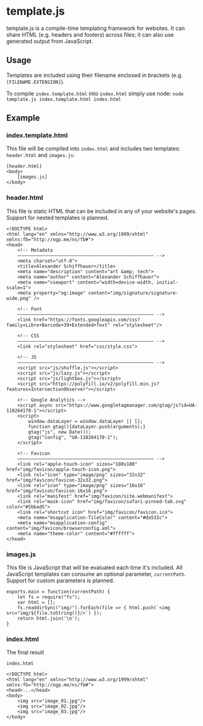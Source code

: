 # template.js
template.js is a compile-time templating framework for websites. It can share HTML (e.g. headers and footers) across files; it can also use generated output from JavaScript.

## Usage
Templates are included using their filename enclosed in brackets (e.g. `[FILENAME.EXTENSION]`).

To compile `index.template.html` into `index.html` simply use node: `node template.js index.template.html index.html`

## Example

### index.template.html
This file will be compiled into `index.html` and includes two templates: `header.html` and `images.js`:

```
[header.html]
<body>
	[images.js]
</body>
```

### header.html
This file is static HTML that can be included in any of your website's pages. Support for nested templates is planned.
```
<!DOCTYPE html>
<html lang="en" xmlns="http://www.w3.org/1999/xhtml" xmlns:fb="http://ogp.me/ns/fb#">
<head>
	<!-- Metadata
	–––––––––––––––––––––––––––––––––––––––––––––––––– -->
	<meta charset="utf-8">
	<title>Alexander Schiffhauer</title>
	<meta name="description" content="art &amp; tech">
	<meta name="author" content="Alexander Schiffhauer">
	<meta name="viewport" content="width=device-width, initial-scale=1">
	<meta property="og:image" content="img/signature/signature-wide.png" />

	<!-- Font
	–––––––––––––––––––––––––––––––––––––––––––––––––– -->
	<link href="https://fonts.googleapis.com/css?family=Libre+Barcode+39+Extended+Text" rel="stylesheet"/>

	<!-- CSS
	–––––––––––––––––––––––––––––––––––––––––––––––––– -->
	<link rel="stylesheet" href="css/style.css">

	<!-- JS
	–––––––––––––––––––––––––––––––––––––––––––––––––– -->
	<script src="js/shuffle.js"></script>
	<script src="js/lazy.js"></script>
	<script src="js/lightbox.js"></script>
	<script src="https://polyfill.io/v2/polyfill.min.js?features=IntersectionObserver"></script>

	<!-- Google Analytics -->
	<script async src="https://www.googletagmanager.com/gtag/js?id=UA-118264170-1"></script>
	<script>
		window.dataLayer = window.dataLayer || [];
		function gtag(){dataLayer.push(arguments);}
		gtag("js", new Date());
		gtag("config", "UA-118264170-1");
	</script>

	<!-- Favicon
	–––––––––––––––––––––––––––––––––––––––––––––––––– -->
	<link rel="apple-touch-icon" sizes="180x180" href="img/favicon/apple-touch-icon.png">
	<link rel="icon" type="image/png" sizes="32x32" href="img/favicon/favicon-32x32.png">
	<link rel="icon" type="image/png" sizes="16x16" href="img/favicon/favicon-16x16.png">
	<link rel="manifest" href="img/favicon/site.webmanifest">
	<link rel="mask-icon" href="img/favicon/safari-pinned-tab.svg" color="#5bbad5">
	<link rel="shortcut icon" href="img/favicon/favicon.ico">
	<meta name="msapplication-TileColor" content="#da532c">
	<meta name="msapplication-config" content="img/favicon/browserconfig.xml">
	<meta name="theme-color" content="#ffffff">
</head>
```

### images.js
This file is JavaScript that will be evaluated each time it's included. All JavaScript templates can consume an optional parameter, `currentPath`. Support for custom parameters is planned.
```
exports.main = function(currentPath) {
	let fs = require("fs");
	var html = [];
	fs.readdirSync("img/").forEach(file => { html.push(`<img src="img/${file.toString()}/>`) });
	return html.join('\n');
}
```

### index.html
The final result

`index.html`
```
<!DOCTYPE html>
<html lang="en" xmlns="http://www.w3.org/1999/xhtml" xmlns:fb="http://ogp.me/ns/fb#">
<head>...</head>
<body>
	<img src="image_01.jpg"/>
	<img src="image_02.jpg"/>
	<img src="image_03.jpg"/>
</body>

```
